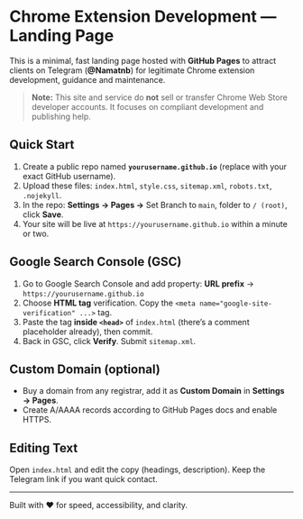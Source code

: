 # Chrome Extension Development — Landing Page

This is a minimal, fast landing page hosted with **GitHub Pages** to attract clients on Telegram (**@Namatnb**) for legitimate Chrome extension development, guidance and maintenance.

> **Note:** This site and service do **not** sell or transfer Chrome Web Store developer accounts. It focuses on compliant development and publishing help.

## Quick Start

1. Create a public repo named **`yourusername.github.io`** (replace with your exact GitHub username).
2. Upload these files: `index.html`, `style.css`, `sitemap.xml`, `robots.txt`, `.nojekyll`.
3. In the repo: **Settings → Pages →** Set Branch to `main`, folder to `/ (root)`, click **Save**.
4. Your site will be live at `https://yourusername.github.io` within a minute or two.

## Google Search Console (GSC)

1. Go to Google Search Console and add property: **URL prefix** → `https://yourusername.github.io`
2. Choose **HTML tag** verification. Copy the `<meta name="google-site-verification" ...>` tag.
3. Paste the tag **inside `<head>`** of `index.html` (there’s a comment placeholder already), then commit.
4. Back in GSC, click **Verify**. Submit `sitemap.xml`.

## Custom Domain (optional)

- Buy a domain from any registrar, add it as **Custom Domain** in **Settings → Pages**.
- Create A/AAAA records according to GitHub Pages docs and enable HTTPS.

## Editing Text

Open `index.html` and edit the copy (headings, description). Keep the Telegram link if you want quick contact.

---

Built with ❤️ for speed, accessibility, and clarity.

